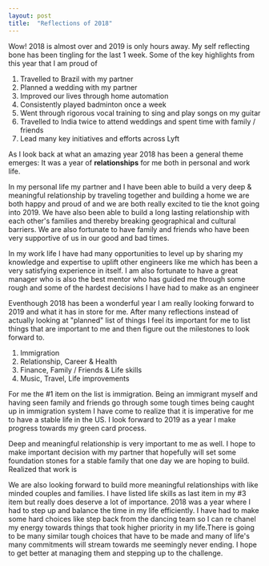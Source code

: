 ```yaml
---
layout: post
title:  "Reflections of 2018"
---
```


Wow! 2018 is almost over and 2019 is only hours away. My self reflecting bone has been tingling for the last 1 week. Some of the key highlights from this year that I am proud of


1. Travelled to Brazil with my partner
1. Planned a wedding with my partner
1. Improved our lives through home automation
1. Consistently played badminton once a week
1. Went through rigorous vocal training to sing and play songs on my guitar
1. Travelled to India twice to attend weddings and spent time with family / friends
1. Lead many key initiatives and efforts across Lyft


As I look back at what an amazing year 2018 has been a general theme emerges: It was a year of **relationships** for me both in personal and work life. 

In my personal life my partner and I have been able to build a very deep & meaningful relationship by traveling together and building a home we are both happy and proud of and we are both really excited to tie the knot going into 2019. We have also been able to build a long lasting relationship with each other's families and thereby breaking geographical and cultural barriers. We are also fortunate to have family and friends who have been very supportive of us in our good and bad times.

In my work life I have had many opportunities to level up by sharing my knowledge and expertise to uplift other engineers like me which has been a very satisfying experience in itself. I am also fortunate to have a great manager who is also the best mentor who has guided me through some rough and some of the hardest decisions I have had to make as an engineer

Eventhough 2018 has been a wonderful year I am really looking forward to 2019 and what it has in store for me. After many reflections instead of actually looking at "planned" list of things I feel its important for me to list things that are important to me and then figure out the milestones to look forward to. 
1. Immigration
1. Relationship, Career & Health
1. Finance, Family / Friends & Life skills
1. Music, Travel, Life improvements

For me the #1 item on the list is immigration. Being an immigrant myself and having seen family and friends go through some tough times being caught up in immigration system I have come to realize that it is imperative for me to have a stable life in the US. I look forward to 2019 as a year I make  progress towards my green card process.

Deep and meaningful relationship is very important to me as well. I hope to make important decision with my partner that hopefully will set some foundation stones for a stable family that one day we are hoping to build. Realized that work is

We are also looking forward to build more meaningful relationships with like minded couples and families. I have listed life skills as last item in my #3 item but really does deserve a lot of importance. 2018 was a year where I had to step up and balance the time in my life efficiently. I have had to make some hard choices like step back from the dancing team so I can re chanel my energy towards things that took higher priority in my life.There is going to be many similar tough choices that have to be made and many of life's many commitments will stream towards me seemingly never ending. I hope to get better at managing them and stepping up to the challenge.

  
  
  
